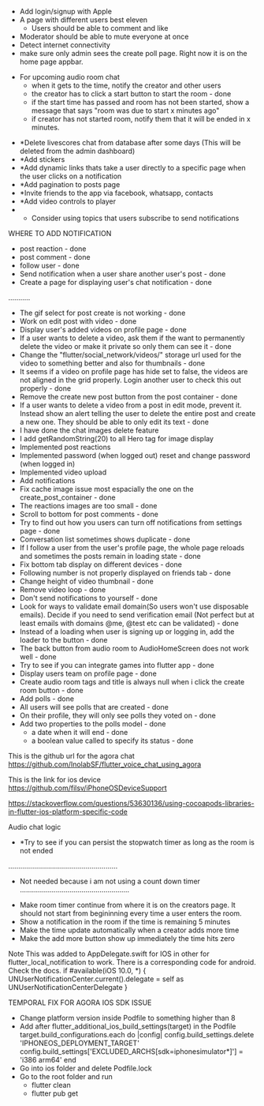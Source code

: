 - Add login/signup with Apple
- A page with different users best eleven
  - Users should be able to comment and like
- Moderator should be able to mute everyone at once
- Detect internet connectivity
- make sure only admin sees the create poll page. Right now it is on the home page appbar.
<!-- - Take a look at agora setAudioProfile method if you can use it -->

- For upcoming audio room chat
  - when it gets to the time, notify the creator and other users
  - the creator has to click a start button to start the room - done
  - if the start time has passed and room has not been started, show a message that says "room was due to start x minutes ago"
  - if creator has not started room, notify them that it will be ended in x minutes.

<!-- - Send verification code to email on signup -->
<!-- - After sharing a screenshot, delete from the users device -->
- *Delete livescores chat from database after some days (This will be deleted from the admin dashboard)
- *Add stickers
- *Add dynamic links thats take a user directly to a specific page when the user clicks on a notification
- *Add pagination to posts page
- *Invite friends to the app via facebook, whatsapp, contacts
- *Add video controls to player
- * Consider using topics that users subscribe to send notifications

<!-- - If a user is sending a message to another user for the first time, the page remains in a loading state after the message is sent. -->

WHERE TO ADD NOTIFICATION
- post reaction - done
- post comment - done
- follow user - done
- Send notification when a user share another user's post - done
- Create a page for displaying user's chat notification - done

<!-- - When a user creates a post, notify all his followers
- Send chat
  - Only send push notification if the receiver is not online
  - If the receiver is still on the app but on a different page, use local notification
- Any post related to the teams you are following
- Any audio room related to the team you are following
- * Randomly send notifications to all users to see other users best eleven
- Breaking news
- Voting -->

...........
- The gif select for post create is not working - done
- Work on edit post with video - done
- Display user's added videos on profile page - done
- If a user wants to delete a video, ask them if the want to permanently delete the video or make it private so only them can see it - done
- Change the "flutter/social_network/videos/" storage url used for the video to something better and also for thumbnails - done
- It seems if a video on profile page has hide set to false, the videos are not aligned in the grid properly. Login another user to check this out properly - done
- Remove the create new post button from the post container - done
- If a user wants to delete a video from a post in edit mode, prevent it. Instead show an alert telling the user to delete the entire post and create a new one. They should be able to only edit its text - done
- I have done the chat images delete feature
- I add getRandomString(20) to all Hero tag for image display
- Implemented post reactions
- Implemented password (when logged out) reset and change password (when logged in)
- Implemented video upload
- Add notifications
- Fix cache image issue most espacially the one on the create_post_container - done
- The reactions images are too small - done
- Scroll to bottom for post comments - done
- Try to find out how you users can turn off notifications from settings page - done
- Conversation list sometimes shows duplicate - done
- If I follow a user from the user's profile page, the whole page reloads and sometimes the posts remain in loading state - done
- Fix bottom tab display on different devices - done
- Following number is not properly displayed on friends tab - done
- Change height of video thumbnail - done
- Remove video loop - done
- Don't send notifications to yourself - done
- Look for ways to validate email domain(So users won't use disposable emails). Decide if you need to send verification email (Not perfect but at least emails with domains @me, @test etc can be validated) - done
- Instead of a loading when user is signing up or logging in, add the loader to the button - done
- The back button from audio room to AudioHomeScreen does not work well - done
- Try to see if you can integrate games into flutter app - done
- Display users team on profile page - done
- Create audio room tags and title is always null when i click the create room button - done
- Add polls - done
- All users will see polls that are created - done
- On their profile, they will only see polls they voted on - done
- Add two properties to the polls model - done
  - a date when it will end - done
  - a boolean value called to specify its status - done


This is the github url for the agora chat 
https://github.com/InolabSF/flutter_voice_chat_using_agora

This is the link for ios device
https://github.com/filsv/iPhoneOSDeviceSupport

https://stackoverflow.com/questions/53630136/using-cocoapods-libraries-in-flutter-ios-platform-specific-code

Audio chat logic
- *Try to see if you can persist the stopwatch timer as long as the room is not ended

.......................................................
* Not needed because i am not using a count down timer
.......................................................
- Make room timer continue from where it is on the creators page. It should not start from begininning every time a user enters the room.
- Show a notification in the room if the time is remaining 5 minutes
- Make the time update automatically when a creator adds more time
- Make the add more button show up immediately the time hits zero


Note
This was added to AppDelegate.swift for IOS in other for flutter_local_notification to work. There is a corresponding code for android. Check the docs.
if #available(iOS 10.0, *) {
    UNUserNotificationCenter.current().delegate = self as UNUserNotificationCenterDelegate
}

TEMPORAL FIX FOR AGORA IOS SDK ISSUE
- Change platform version inside Podfile to something higher than 8
- Add after flutter_additional_ios_build_settings(target) in the Podfile
  target.build_configurations.each do |config|
    config.build_settings.delete 'IPHONEOS_DEPLOYMENT_TARGET'
    config.build_settings['EXCLUDED_ARCHS[sdk=iphonesimulator*]'] = 'i386 arm64'
  end
- Go into ios folder and delete Podfile.lock
- Go to the root folder and run
  - flutter clean
  - flutter pub get